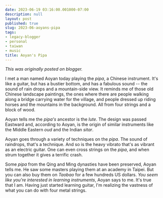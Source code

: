```yaml
---
date: 2023-06-19 03:16:00.001000-07:00
description: null
layout: post
published: true
slug: 2023-06-aoyans-pipa
tags:
- legacy-blogger
- personal
- taiwan
- music
title: Aoyan's Pipa
---
```



*This was originally posted on blogger.*

I met a man named Aoyan today playing the *pipa*, a Chinese instrument. It's like a guitar, but has a bustier bottom, and has a fabulous sound -- the sound of rain drops and a mountain-side view. It reminds me of those old Chinese landscape paintings, the ones where there are people walking along a bridge carrying water for the village, and people dressed up riding horses and the mountains in the background. All from four strings and a block of wood.

Aoyan tells me the *pipa's* ancestor is the *lute*. The design was passed Eastward and, according to Aoyan, is the origin of similar instruments like the Middle Eastern *oud* and the Indian *sitar*.   


Aoyan goes through a variety of techniques on the *pipa*. The sound of raindrops, that's a technique. And so is the heavy vibrato that's as vibrant as an electric guitar. One can even cross strings on the *pipa*, and when strum together it gives a terrific crash.

Some *pipa* from the Qing and Ming dynasties have been preserved, Aoyan tells me. He saw some masters playing them at an academy in Taipei. But you can also buy them on *Taobao* for a few hundreds US dollars. *You seem like you're interested in learning instruments*, Aoyan says to me. It's true that I am. Having just started learning guitar, I'm realizing the vastness of what you can do with four metal strings.  


